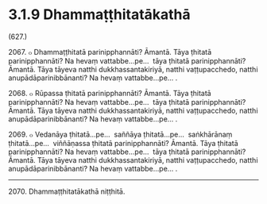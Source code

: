 # 3.1.9 Dhammaṭṭhitatākathā

(627.)

2067\. ๐ Dhammaṭṭhitatā parinipphannāti? Āmantā. Tāya ṭhitatā parinipphannāti? Na hevaṃ vattabbe…pe…  tāya ṭhitatā parinipphannāti? Āmantā. Tāya tāyeva natthi dukkhassantakiriyā, natthi vaṭṭupacchedo, natthi anupādāparinibbānanti? Na hevaṃ vattabbe…pe… .

2068\. ๐ Rūpassa ṭhitatā parinipphannāti? Āmantā. Tāya ṭhitatā parinipphannāti? Na hevaṃ vattabbe…pe…  tāya ṭhitatā parinipphannāti? Āmantā. Tāya tāyeva natthi dukkhassantakiriyā, natthi vaṭṭupacchedo, natthi anupādāparinibbānanti? Na hevaṃ vattabbe…pe… .

2069\. ๐ Vedanāya ṭhitatā…pe…  saññāya ṭhitatā…pe…  saṅkhārānaṃ ṭhitatā…pe…  viññāṇassa ṭhitatā parinipphannāti? Āmantā. Tāya ṭhitatā parinipphannāti? Na hevaṃ vattabbe…pe…  tāya ṭhitatā parinipphannāti? Āmantā. Tāya tāyeva natthi dukkhassantakiriyā, natthi vaṭṭupacchedo, natthi anupādāparinibbānanti? Na hevaṃ vattabbe…pe… .

---

2070\. Dhammaṭṭhitatākathā niṭṭhitā.
